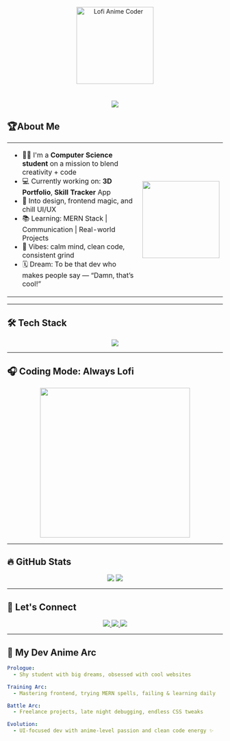 <!-- Lofi Anime Header -->
<p align="center">
  <img src="https://i.pinimg.com/originals/c0/7a/0e/c07a0e54601516dbf8b399832636507a.gif" width="180" alt="Lofi Anime Coder" />
</p>

<h1 align="center">
  <img src="https://readme-typing-svg.herokuapp.com?font=Fira+Code&weight=700&pause=100&color=F5EEDD&center=true&vCenter=true&width=435&lines=HI!+I'm+Abhiraj+Jaiswal+%F0%9F%91%8B;Frontend+Dev+%7C+Chill+Coder;Welcome+to+my+tech+universe+%F0%9F%8C%8C" />
</h1>

 ## 🏆About Me

<table align="center">
  <tr>
    <td>

<!-- Text goes here -->
  
- 👨‍💻 I'm a **Computer Science student** on a mission to blend creativity + code  
- 💻 Currently working on: **3D Portfolio**, **Skill Tracker** App  
- 🎨 Into design, frontend magic, and chill UI/UX  
- 📚 Learning: MERN Stack | Communication | Real-world Projects  
- 🧠 Vibes: calm mind, clean code, consistent grind  
- 🗓️ Dream: To be that dev who makes people say — “Damn, that’s cool!”

</td>
    <td>
      <img src="https://i.pinimg.com/736x/ca/d8/ff/cad8ff2f7ba3a2711cc7dbfbc3abb99d.jpg" width="180" />
    </td>
  </tr>
</table>




---

## 🛠️ Tech Stack

<p align="center">
  <img src="https://skillicons.dev/icons?i=html,css,js,react,nodejs,express,mongodb,tailwind,cpp,java,figma,git,github,vscode" />
</p>

---

## 🎧 Coding Mode: Always Lofi

<p align="center">
  <img src="https://i.pinimg.com/originals/90/70/32/9070324cdfc07c68d60eed0c39e77573.gif" width="350" />
</p>

---

## 🔥 GitHub Stats

<p align="center">
  <img src="https://github-readme-stats.vercel.app/api?username=AbhirajJaiswal&show_icons=true&theme=tokyonight&hide_border=true&border_radius=15" />
  <img src="https://github-readme-streak-stats.herokuapp.com/?user=AbhirajJaiswal&theme=tokyonight&hide_border=true&border_radius=15" />
</p>

---

## 📱 Let's Connect

<p align="center">
  <a href="https://www.instagram.com/abhiraj.codes/" target="_blank">
    <img src="https://img.shields.io/badge/Instagram-%23E1306C.svg?style=for-the-badge&logo=instagram&logoColor=white"/>
  </a>
  <a href="https://www.linkedin.com/in/abhirajjaiswal/" target="_blank">
    <img src="https://img.shields.io/badge/LinkedIn-%230077B5.svg?style=for-the-badge&logo=linkedin&logoColor=white"/>
  </a>
  <a href="mailto:abhiraj.dev01@gmail.com">
    <img src="https://img.shields.io/badge/Gmail-D14836?style=for-the-badge&logo=gmail&logoColor=white"/>
  </a>
</p>

---

## 🧠 My Dev Anime Arc

```yaml
Prologue: 
  - Shy student with big dreams, obsessed with cool websites

Training Arc:
  - Mastering frontend, trying MERN spells, failing & learning daily

Battle Arc:
  - Freelance projects, late night debugging, endless CSS tweaks

Evolution:
  - UI-focused dev with anime-level passion and clean code energy ✨
